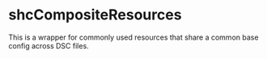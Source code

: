 # shcCompositeResources

This is a wrapper for commonly used resources that share a common base config across DSC files.
